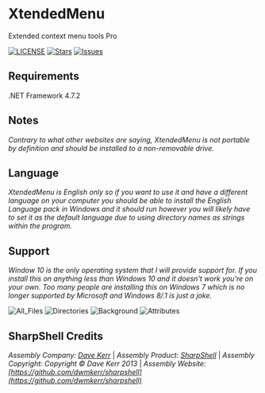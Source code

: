 # XtendedMenu

Extended context menu tools Pro  

[![LICENSE](https://img.shields.io/github/license/xCONFLiCTiONx/XtendedMenu)](https://raw.githubusercontent.com/xCONFLiCTiONx/XtendedMenu/master/LICENSE) [![Stars](https://img.shields.io/github/stars/xCONFLiCTiONx/XtendedMenu)](https://github.com/xCONFLiCTiONx/XtendedMenu/stargazers) [![Issues](https://img.shields.io/github/issues/xCONFLiCTiONx/XtendedMenu)](https://github.com/xCONFLiCTiONx/XtendedMenu/issues)

## Requirements

.NET Framework 4.7.2

## Notes

*Contrary to what other websites are saying, XtendedMenu is not portable by definition and should be installed to a non-removable drive.*

## Language

*XtendedMenu is English only so if you want to use it and have a different language on your computer you should be able to install the English Language pack in Windows and it should run however you will likely have to set it as the default language due to using directory names as strings within the program.*

## Support

*Window 10 is the only operating system that I will provide support for. If you install this on anything less than Windows 10 and it doesn't work you're on your own. Too many people are installing this on Windows 7 which is no longer supported by Microsoft and Windows 8/.1 is just a joke.*

![All_Files](https://github.com/xCONFLiCTiONx/XtendedMenu/raw/master/Screenshots/AllFiles.png) ![Directories](hhttps://github.com/xCONFLiCTiONx/XtendedMenu/raw/master/Screenshots/Directories.png)  ![Background](hhttps://github.com/xCONFLiCTiONx/XtendedMenu/raw/master/Screenshots/Background.png) ![Attributes](hhttps://github.com/xCONFLiCTiONx/XtendedMenu/raw/master/Screenshots/Attributes.jpg)

## SharpShell Credits

*Assembly Company: [Dave Kerr](https://github.com/dwmkerr)* | *Assembly Product: [SharpShell](https://github.com/dwmkerr/sharpshell)* | *Assembly Copyright: Copyright © Dave Kerr 2013* | *Assembly Website: [https://github.com/dwmkerr/sharpshell](https://github.com/dwmkerr/sharpshell)*
